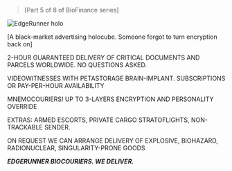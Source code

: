 >[Part 5 of 8 of BioFinance series]  

![EdgeRunner holo](/resources/lore/edgerunner%20holo.png)

[A black-market advertising holocube. Someone forgot to turn encryption back on]

2-HOUR GUARANTEED DELIVERY OF CRITICAL DOCUMENTS AND PARCELS WORLDWIDE. NO QUESTIONS ASKED.

VIDEOWITNESSES WITH PETASTORAGE BRAIN-IMPLANT. SUBSCRIPTIONS OR PAY-PER-HOUR AVAILABILITY 

MNEMOCOURIERS! UP TO 3-LAYERS ENCRYPTION AND PERSONALITY OVERRIDE

EXTRAS: ARMED ESCORTS, PRIVATE CARGO STRATOFLIGHTS, NON-TRACKABLE SENDER.

ON REQUEST WE CAN ARRANGE DELIVERY OF EXPLOSIVE, BIOHAZARD, RADIONUCLEAR, SINGULARITY-PRONE GOODS

***EDGERUNNER BIOCOURIERS. WE DELIVER.***
